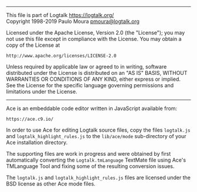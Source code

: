 ________________________________________________________________________

This file is part of Logtalk <https://logtalk.org/>  
Copyright 1998-2019 Paulo Moura <pmoura@logtalk.org>

Licensed under the Apache License, Version 2.0 (the "License");
you may not use this file except in compliance with the License.
You may obtain a copy of the License at

    http://www.apache.org/licenses/LICENSE-2.0

Unless required by applicable law or agreed to in writing, software
distributed under the License is distributed on an "AS IS" BASIS,
WITHOUT WARRANTIES OR CONDITIONS OF ANY KIND, either express or implied.
See the License for the specific language governing permissions and
limitations under the License.
________________________________________________________________________


Ace is an embeddable code editor written in JavaScript available from:

	https://ace.c9.io/

In order to use Ace for editing Logtalk source files, copy the files
`logtalk.js` and `logtalk_highlight_rules.js` to the `lib/ace/mode`
sub-directory of your Ace installation directory.

The supporting files are work in progress and were obtained by first
automatically converting the `Logtalk.tmLanguage` TextMate file using
Ace's TMLanguage Tool and fixing some of the resulting conversion issues.

The `logtalk.js` and `logtalk_highlight_rules.js` files are licensed under
the BSD license as other Ace mode files.
